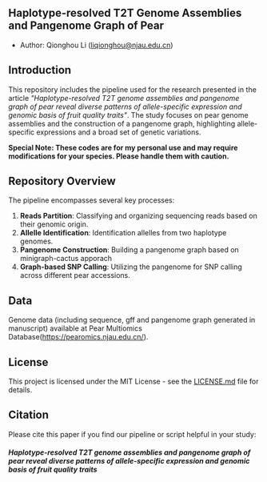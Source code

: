 ## Haplotype-resolved T2T Genome Assemblies and Pangenome Graph of Pear

- Author: Qionghou Li (liqionghou@njau.edu.cn)

## Introduction

This repository includes the pipeline used for the research presented in the article _"Haplotype-resolved T2T genome assemblies and pangenome graph of pear reveal diverse patterns of allele-specific expression and genomic basis of fruit quality traits"_. The study focuses on pear genome assemblies and the construction of a pangenome graph, highlighting allele-specific expressions and a broad set of genetic variations.



**Special Note: These codes are for my personal use and may require modifications for your species. Please handle them with caution.**



## Repository Overview

The pipeline encompasses several key processes:

1. **Reads Partition**: Classifying and organizing sequencing reads based on their genomic origin.
2. **Allelle Identification**: Identification allelles from two haplotype genomes.
3. **Pangenome Construction**: Building a pangenome graph based on minigraph-cactus apporach
4. **Graph-based SNP Calling**: Utilizing the pangenome for SNP calling across different pear accessions.



## Data

Genome data (including sequence, gff and pangenome graph generated in manuscript) available at Pear Multiomics Database(https://pearomics.njau.edu.cn/). 



## License

This project is licensed under the MIT License - see the [LICENSE.md](LICENSE.md) file for details. 



## Citation

Please cite this paper if you find our pipeline or script helpful in your study:

##### Haplotype-resolved T2T genome assemblies and pangenome graph of pear reveal diverse patterns of allele-specific expression and genomic basis of fruit quality traits